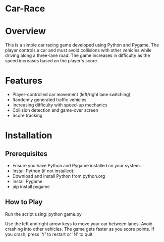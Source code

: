 # Car-Race
# Overview

This is a simple car racing game developed using Python and Pygame. The player controls a car and must avoid collisions with other vehicles while driving along a three-lane road. The game increases in difficulty as the speed increases based on the player's score.

# Features

* Player-controlled car movement (left/right lane switching)
* Randomly generated traffic vehicles
* Increasing difficulty with speed-up mechanics
* Collision detection and game-over screen
* Score tracking

# Installation
## Prerequisites
- Ensure you have Python and Pygame installed on your system.
- Install Python (if not installed):
- Download and install Python from python.org
- Install Pygame:
- pip install pygame

## How to Play
Run the script using:
python game.py

Use the left and right arrow keys to move your car between lanes.
Avoid crashing into other vehicles.
The game gets faster as you score points.
If you crash, press 'Y' to restart or 'N' to quit.